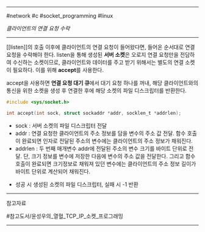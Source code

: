 
---

#network #c #socket_programming #linux

*클라이언트의 연결 요청 수락*

---

[[listen]]의 호출 이후에 클라이언트의 연결 요청이 들어왔다면, 들어온 순서대로 연결 요청을 수락해야 한다.
listen을 통해 생성된 **서버 소켓**은 오로지 연결 요청만을 전담하여 수신하는 소켓이므로, 클라이언트와 데이터를 주고 받기 위해서는 별도의 연결 소켓이 필요하다. 이를 위해 **accept**를 사용한다.

accept을 사용하면 **연결 요청 대기 큐**에서 대기 요청 하나를 꺼내, 해당 클라이언트와의 통신을 위한 소켓을 생성 후 연결한 후에 해당 소켓의 파일 디스크립터를 반환한다.

```c
#include <sys/socket.h>

int accept(int sock, struct sockaddr *addr, socklen_t *addrlen);
```

- sock : 서버 소켓의 파일 디스크립터 전달
- addr : 연결 요청한 클라이언트의 주소 정보를 담을 변수의 주소 값 전달. 함수 호출이 완료되면 인자로 전달된 주소의 변수에는 클라이언트의 주소 정보가 채워진다.
- addrlen : 두 번째 매개변수 addr에 전달된 주소의 변수 크기를 바이트 단위로 전달. 단, 크기 정보를 변수에 저장한 다음에 변수의 주소 값을 전달한다. 그리고 함수 호출이 완료되면 크기정보로 채워져 있던 변수에는 클라이언트의 주소 정보 길이가 바이트 단위로 계산되어 채워진다.
+ 성공 시 생성된 소켓의 파일 디스크립터, 실패 시 -1 반환

---

참고자료

#참고도서/윤성우의_열혈_TCP_IP_소켓_프로그래밍

---